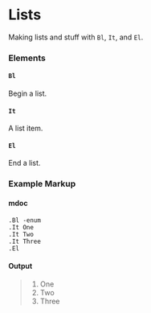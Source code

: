 Lists
=====
Making lists and stuff with `Bl`, `It`, and `El`.

### Elements

#### `Bl`
Begin a list.

#### `It`
A list item.

#### `El`
End a list.

### Example Markup

#### mdoc
```mdoc
.Bl -enum
.It One
.It Two
.It Three
.El
```

#### Output
> 1. One
> 2. Two
> 3. Three
